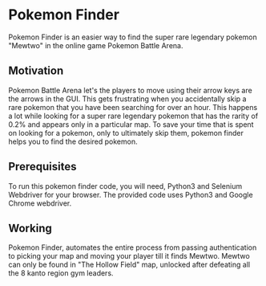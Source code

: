 # Pokemon Finder

Pokemon Finder is an easier way to find the super rare legendary pokemon "Mewtwo" in the online game Pokemon Battle Arena.

## Motivation

Pokemon Battle Arena let's the players to move using their arrow keys are the arrows in the GUI. This gets frustrating when you accidentally skip a rare pokemon that you have been searching for over an hour. This happens a lot while looking for a super rare legendary  pokemon that has the rarity of 0.2% and appears only in a particular map. To save your time that is spent on looking for a pokemon, only to ultimately skip them, pokemon finder helps you to find the desired pokemon. 

## Prerequisites

To run this pokemon finder code, you will need, Python3 and Selenium Webdriver for your browser. The provided code uses Python3 and Google Chrome webdriver. 

## Working

Pokemon Finder, automates the entire process from passing authentication to picking your map and moving your player till it finds Mewtwo. Mewtwo can only be found in "The Hollow Field" map, unlocked after defeating all the 8 kanto region gym leaders.
